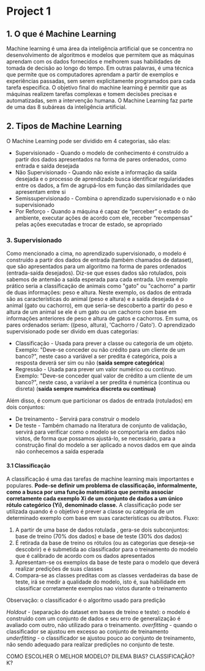 # Project 1

## 1. O que é Machine Learning
Machine learning é uma área da inteligência artificial que se concentra no desenvolvimento de algoritmos e modelos que permitem que as máquinas aprendam com os dados fornecidos e melhorem suas habilidades de tomada de decisão ao longo do tempo. Em outras palavras, é uma técnica que permite que os computadores aprendam a partir de exemplos e experiências passadas, sem serem explicitamente programados para cada tarefa específica. O objetivo final do machine learning é permitir que as máquinas realizem tarefas complexas e tomem decisões precisas e automatizadas, sem a intervenção humana. O Machine Learning faz parte de uma das 8 subáreas da inteligência artificial.

## 2. Tipos de Machine Learning
O Machine Learning pode ser dividido em 4 categorias, são elas:
  * Supervisionado - Quando o modelo de conhecimento é construído a partir dos dados apresentados na forma de pares ordenados, como entrada e saída desejada
  * Não Supervisionado - Quando não existe a informação da saída desejada e o processo de aprendizado busca identificar regularidades entre os dados, a fim de agrupá-los em função das similaridades que apresentam entre si
  * Semissupervisionado - Combina o aprendizado supervisionado e o não supervisionado
  * Por Reforço - Quando a máquina é capaz de “perceber” o estado do ambiente, executar ações de acordo com ele, receber “recompensas” pelas ações executadas e trocar de estado, se apropriado 

### 3. Supervisionado
Como mencionado a cima, no aprendizado supervisionado, o modelo é construído a partir dos dados de entrada (também chamados de dataset), que são apresentados para um algoritmo na forma de pares ordenados (entrada-saída desejados). Diz-se que esses dados são rotulados, pois sabemos de antemão a saída esperada para cada entrada. Um exemplo prático seria a classificação de animais como "gato" ou "cachorro" a partir de duas informações: peso e altura. Neste exemplo, os dados de entrada são as características do animal (peso e altura) e a saída desejada é o animal (gato ou cachorro), em que seria-se descoberto a partir do peso e altura de um animal se ele é um gato ou um cachorro com base em informações anteriores de peso e altura de gatos e cachorros. Em suma, os pares ordenados seriam: ((peso, altura), 'Cachorro / Gato'). 
O aprendizado supervisionado pode ser divido em duas categorias:
  * Classificação - Usada para prever a classe ou categoria de um objeto. Exemplo: "Deve-se conceder ou não crédito para um cliente de um banco?", neste caso a variável a ser predita é categórica, pois a resposta deverá ser sim ou não (**saída sempre categórica**)
  * Regressão - Usada para prever um valor numérico ou contínuo. Exemplo: "Deve-se conceder qual valor de crédito a um cliente de um banco?", neste caso, a variável a ser predita é numérica (contínua ou disreta) (**saída sempre numérica discreta ou contínua)**

Além disso, é comum que particionar os dados de entrada (rotulados) em dois conjuntos:
  * De treinamento - Servirá para construir o modelo
  * De teste - Também chamado na literatura de conjunto de validação, servirá para verificar como o modelo se comportaria em dados não vistos, de forma que possamos ajustá-lo, se necessário, para a construção final do modelo a ser aplicado a novos dados em que ainda não conhecemos a saída esperada

#### 3.1 Classificação
A classificação é uma das tarefas de machine learning mais importantes e populares. **Pode-se definir um problema de classificação, informalmente, como a busca por uma função matemática que permita associar corretamente cada exemplo Xi de um conjunto de dados a um único rótulo categórico (Yi), denominado classe.** A classificação pode ser utilizada quando é o objetivo é prever a classe ou categoria de um determinado exemplo com base em suas características ou atributos. Fluxo:

 1. A partir de uma base de dados rotulada , gera-se dois subconjuntos: base de treino (70% dos dados) e base de teste (30% dos dados)
 2. É retirada da base de treino os rótulos (ou as categorias que deseja-se descobrir) e é submetida ao classificador para o treinamento do modelo que é calibrado de acordo com os dados apresentados
 3. Apresentam-se os exemplos da base de teste para o modelo que deverá realizar predições de suas classes
 4. Compara-se as classes preditas com as classes verdadeiras da base de teste, irá se medir a qualidade do modelo, isto é, sua habilidade em classificar corretamente exemplos nao vistos durante o treinamento 

Observação: o classificador é o algoritmo usado para predição


*Holdout* - (separação do dataset em bases de treino e teste): o modelo é construído com um conjunto de dados e seu erro de generalização é avaliado com outro, não utilizado para o treinamento.
*overfitting* - quando o classificador se ajustou em excesso ao conjunto de treinamento
*underfitting* - o classificador se ajustou pouco ao conjunto de treinamento, não sendo adequado para realizar predições no conjunto de teste.



COMO ESCOLHER O MELHOR MODELO? DILEMA BIAS? CLASSIFICAÇÃO? K?

